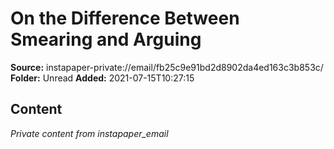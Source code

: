 # On the Difference Between Smearing and Arguing

**Source:** instapaper-private://email/fb25c9e91bd2d8902da4ed163c3b853c/
**Folder:** Unread
**Added:** 2021-07-15T10:27:15




## Content
*Private content from instapaper_email*

